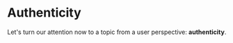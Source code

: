 # Authenticity

Let's turn our attention now to a topic from a user perspective: __authenticity__.

```{tableofcontents}
```
